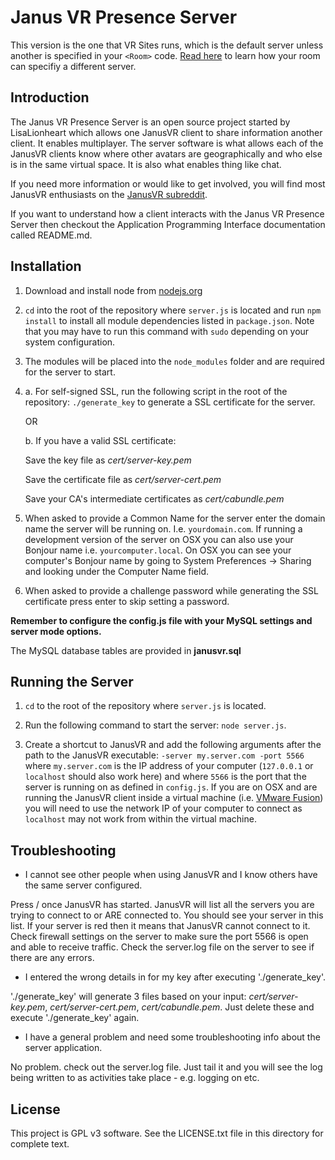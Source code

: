 Janus VR Presence Server
========================

This version is the one that VR Sites runs, which is the default server unless another is specified in your `<Room>` code. [Read here](http://www.dgp.toronto.edu/~mccrae/projects/firebox/notes.html#multiserver) to learn how your room can specifiy a different server.

Introduction
------------

The Janus VR Presence Server is an open source project started by LisaLionheart which allows one JanusVR client to share information another client.  It enables multiplayer.  The server software is what allows each of the JanusVR clients know where other avatars are geographically and who else is in the same virtual space.  It is also what enables thing like chat.

If you need more information or would like to get involved, you will find most JanusVR enthusiasts on the [JanusVR subreddit](http://www.reddit.com/r/janusVR/).

If you want to understand how a client interacts with the Janus VR Presence Server then checkout the Application Programming Interface documentation called README.md.

Installation
------------

1. Download and install node from [nodejs.org](http://nodejs.org)

2. `cd` into the root of the repository where `server.js` is located and run `npm install` to install all module
dependencies listed in `package.json`. Note that you may have to run this command with `sudo` depending on your system
configuration.

3. The modules will be placed into the `node_modules` folder and are required for the server to start.

4. a. For self-signed SSL, run the following script in the root of the repository: `./generate_key` to generate a SSL certificate for the server.

   OR

   b. If you have a valid SSL certificate: 

      Save the key file as *cert/server-key.pem*

      Save the certificate file as *cert/server-cert.pem*

      Save your CA's intermediate certificates as *cert/cabundle.pem*

5. When asked to provide a Common Name for the server enter the domain name the server will be running on. I.e.
`yourdomain.com`. If running a development version of the server on OSX you can also use your Bonjour name i.e.
`yourcomputer.local`. On OSX you can see your computer's Bonjour name by going to System Preferences -> Sharing and
looking under the Computer Name field.

6. When asked to provide a challenge password while generating the SSL certificate press enter to skip setting a password.


**Remember to configure the config.js file with your MySQL settings and server mode options.**

The MySQL database tables are provided in **janusvr.sql**

Running the Server
------------------

1. `cd` to the root of the repository where `server.js` is located.

2. Run the following command to start the server: `node server.js`.

3. Create a shortcut to JanusVR and add the following arguments after the path to the JanusVR executable:
`-server my.server.com -port 5566` where `my.server.com` is the IP address of your computer (`127.0.0.1` or `localhost`
should also work here) and where `5566` is the port that the server is running on as defined in `config.js`. If you are
on OSX and are running the JanusVR client inside a virtual machine (i.e.
[VMware Fusion](http://www.vmware.com/products/fusion)) you will need to use the network IP of your computer to connect
as `localhost` may not work from within the virtual machine.  

Troubleshooting
------------------

* I cannot see other people when using JanusVR and I know others have the same server configured.

Press / once JanusVR has started.  JanusVR will list all the servers you are trying to connect to or ARE connected to.  You should see your server in this list.  If your server is red then it means that JanusVR cannot connect to it.  Check firewall settings on the server to make sure the port 5566 is open and able to receive traffic.  Check the server.log file on the server to see if there are any errors.

* I entered the wrong details in for my key after executing './generate_key'.
 
'./generate_key' will generate 3 files based on your input: *cert/server-key.pem*, *cert/server-cert.pem*, *cert/cabundle.pem*.  Just delete these and execute './generate_key' again.

* I have a general problem and need some troubleshooting info about the server application.

No problem.  check out the server.log file.  Just tail it and you will see the log being written to as activities take place - e.g. logging on etc.

License
-------
This project is GPL v3 software. See the LICENSE.txt file in this directory for complete text.